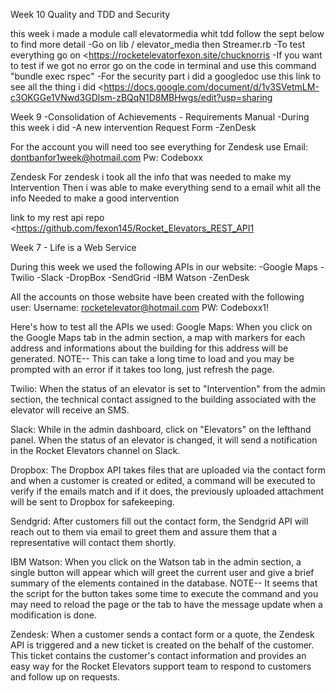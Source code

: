 Week 10 Quality and TDD and Security

this week i made a module call elevatormedia whit tdd follow the sept below to find more detail
-Go on lib / elevator_media then Streamer.rb
-To test everything go on <https://rocketelevatorfexon.site/chucknorris
-If you want to test if we got no error go on the code in terminal and use this command "bundle exec rspec"
-For the security part i did a googledoc use
this link to see all the thing i did <https://docs.google.com/document/d/1v3SVetmLM-c3OKGGe1VNwd3GDlsm-zBQqN1D8MBHwgs/edit?usp=sharing

Week 9 -Consolidation of Achievements - Requirements Manual
-During this week i did 
-A new intervention Request Form
-ZenDesk

For the account you will need too see everything for Zendesk use
Email: dontbanfor1week@hotmail.com
Pw: Codeboxx

Zendesk
For zendesk i took all the info that was needed to make my Intervention
Then i was able to make everything send to a email whit all the info
Needed to make a good intervention

link to my rest api repo 
<https://github.com/fexon145/Rocket_Elevators_REST_API1

Week 7 - Life is a Web Service

During this week we used the following APIs in our website:
-Google Maps
-Twilio
-Slack
-DropBox
-SendGrid
-IBM Watson
-ZenDesk

All the accounts on those website have been created with the following user:
Username: rocketelevator@hotmail.com
PW: Codeboxx1!

Here's how to test all the APIs we used:
Google Maps: 
When you click on the Google Maps tab in the admin section, a map with markers for each address and informations about the building for this address will be generated. NOTE-- This can take a long time to load and you may be prompted with an error if it takes too long, just refresh the page.

Twilio:
When the status of an elevator is set to "Intervention" from the admin section, the technical contact assigned to the building associated with the elevator will receive an SMS.

Slack:
While in the admin dashboard, click on "Elevators" on the lefthand panel. When the status of an elevator is changed, it will send a notification in the Rocket Elevators channel on Slack.

Dropbox:
The Dropbox API takes files that are uploaded via the contact form and when a customer is created or edited, a command will be executed to verify if the emails match and if it does, the previously uploaded attachment will be sent to Dropbox for safekeeping.

Sendgrid:
After customers fill out the contact form, the Sendgrid API will reach out to them via email to greet them and assure them that a representative will contact them shortly.

IBM Watson:
When you click on the Watson tab in the admin section, a single button will appear which will greet the current user and give a brief summary of the elements contained in the database.
NOTE-- It seems that the script for the button takes some time to execute the command and you may need to reload the page or the tab to have the message update when a modification is done.

Zendesk:
When a customer sends a contact form or a quote, the Zendesk API is triggered and a new ticket is created on the behalf of the customer. This ticket contains the customer's contact information and provides an easy way for the Rocket Elevators support team to respond to customers and follow up on requests.
